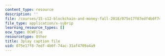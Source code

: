 ```yaml
---
content_type: resource
description: ''
file: /courses/15-s12-blockchain-and-money-fall-2018/075e17f87edf4b0f74ac31af4709a4a9_eGNSuTBc60.srt
file_type: application/x-subrip
learning_resource_types: []
ocw_type: OCWFile
resourcetype: Other
title: 3play caption file
uid: 075e17f8-7edf-4b0f-74ac-31af4709a4a9
---
```


